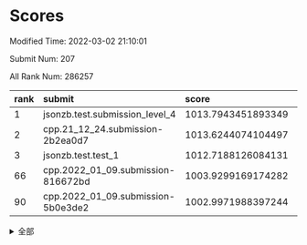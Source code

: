 # Scores

Modified Time: 2022-03-02 21:10:01

Submit Num: 207

All Rank Num: 286257

| rank |               submit               |       score        |       sigma        | pk_num |
| :--- | :--------------------------------- | :----------------- | :----------------- | :----- |
| 1    | jsonzb.test.submission_level_4     | 1013.7943451893349 | 0.8320610236140068 | 5529   |
| 2    | cpp.21_12_24.submission-2b2ea0d7   | 1013.6244074104497 | 0.8055502200903703 | 5533   |
| 3    | jsonzb.test.test_1                 | 1012.7188126084131 | 0.8245162236537306 | 5528   |
| 66   | cpp.2022_01_09.submission-816672bd | 1003.9299169174282 | 0.7157562481603746 | 5533   |
| 90   | cpp.2022_01_09.submission-5b0e3de2 | 1002.9971988397244 | 0.7061568625215647 | 5534   |


<details>
<summary>全部</summary>

| rank |                 submit                 |       score        |       sigma        | pk_num |
| :--- | :------------------------------------- | :----------------- | :----------------- | :----- |
| 1    | jsonzb.test.submission_level_4         | 1013.7943451893349 | 0.8320610236140068 | 5529   |
| 2    | cpp.21_12_24.submission-2b2ea0d7       | 1013.6244074104497 | 0.8055502200903703 | 5533   |
| 3    | jsonzb.test.test_1                     | 1012.7188126084131 | 0.8245162236537306 | 5528   |
| 4    | gobigger.level_3.submission_level_3_1  | 1011.7354679394803 | 0.784219489095487  | 5531   |
| 5    | gobigger.level_3.submission_level_3_42 | 1011.5087219734635 | 0.76327770926732   | 5536   |
| 6    | gobigger.level_3.submission_level_3_19 | 1011.3734417652436 | 0.7879374643132949 | 5528   |
| 7    | gobigger.level_3.submission_level_3_7  | 1011.3707893532152 | 0.7736267624686066 | 5533   |
| 8    | gobigger.level_3.submission_level_3_45 | 1011.141634772227  | 0.7864160780049535 | 5531   |
| 9    | gobigger.level_3.submission_level_3_12 | 1010.8296007843937 | 0.7758731571104275 | 5536   |
| 10   | gobigger.level_3.submission_level_3_30 | 1010.7972014219887 | 0.7547422597404897 | 5527   |
| 11   | gobigger.level_3.submission_level_3_35 | 1010.7815467965743 | 0.7958876589300655 | 5541   |
| 12   | gobigger.level_3.submission_level_3_48 | 1010.7547184997408 | 0.7719470425422198 | 5526   |
| 13   | gobigger.level_3.submission_level_3_47 | 1010.6592434688542 | 0.7688156140841327 | 5532   |
| 14   | gobigger.level_3.submission_level_3_24 | 1010.6182103290267 | 0.7530655542451768 | 5530   |
| 15   | gobigger.level_3.submission_level_3_34 | 1010.5626082410525 | 0.7734810596399087 | 5532   |
| 16   | gobigger.level_3.submission_level_3_38 | 1010.5515049151011 | 0.7481816309795362 | 5530   |
| 17   | gobigger.level_3.submission_level_3_8  | 1010.5492497450925 | 0.7922825730515518 | 5534   |
| 18   | gobigger.level_3.submission_level_3_15 | 1010.5379997696457 | 0.7685848907715973 | 5534   |
| 19   | gobigger.level_3.submission_level_3_20 | 1010.5103983740244 | 0.7743675707492479 | 5527   |
| 20   | gobigger.level_3.submission_level_3_5  | 1010.4509011343283 | 0.7644745121974449 | 5533   |
| 21   | gobigger.level_3.submission_level_3_9  | 1010.443563223765  | 0.7839366241906741 | 5530   |
| 22   | gobigger.level_3.submission_level_3_25 | 1010.4424524225938 | 0.7754716086291147 | 5528   |
| 23   | gobigger.level_3.submission_level_3_16 | 1010.3596868487892 | 0.7380690170310442 | 5530   |
| 24   | gobigger.level_3.submission_level_3_28 | 1010.3040773907649 | 0.7588358544715798 | 5525   |
| 25   | gobigger.level_3.submission_level_3_44 | 1010.2176469510484 | 0.7592571565987812 | 5530   |
| 26   | gobigger.level_3.submission_level_3_13 | 1010.1803152317993 | 0.767859432683802  | 5533   |
| 27   | gobigger.level_3.submission_level_3_39 | 1010.1561668335169 | 0.7457392348530006 | 5533   |
| 28   | gobigger.level_3.submission_level_3_32 | 1010.1326222312912 | 0.7431570748744721 | 5528   |
| 29   | gobigger.level_3.submission_level_3_31 | 1009.9017540907683 | 0.7569708388308344 | 5533   |
| 30   | gobigger.level_3.submission_level_3_14 | 1009.8790436803092 | 0.7423115472947228 | 5528   |
| 31   | gobigger.level_3.submission_level_3_27 | 1009.8692018294581 | 0.76837008359936   | 5529   |
| 32   | gobigger.level_3.submission_level_3_26 | 1009.8412534866025 | 0.7430121188627309 | 5537   |
| 33   | gobigger.level_3.submission_level_3_3  | 1009.6986679467168 | 0.764643573724836  | 5529   |
| 34   | gobigger.level_3.submission_level_3_11 | 1009.6740505883713 | 0.7479558130382248 | 5529   |
| 35   | gobigger.level_3.submission_level_3_41 | 1009.624777539907  | 0.754758221959721  | 5532   |
| 36   | gobigger.level_3.submission_level_3_17 | 1009.609470722901  | 0.7368951582035788 | 5529   |
| 37   | gobigger.level_3.submission_level_3_23 | 1009.5789345806926 | 0.7433482011893451 | 5532   |
| 38   | gobigger.level_3.submission_level_3_2  | 1009.5729953084041 | 0.7426092612858984 | 5530   |
| 39   | gobigger.level_3.submission_level_3_0  | 1009.5699243479341 | 0.7548556715335473 | 5528   |
| 40   | gobigger.level_3.submission_level_3_6  | 1009.5530293124302 | 0.7534645387222801 | 5526   |
| 41   | gobigger.level_3.submission_level_3_40 | 1009.5002050560063 | 0.763453025122961  | 5531   |
| 42   | gobigger.level_3.submission_level_3_22 | 1009.3249929292103 | 0.7458953977757419 | 5531   |
| 43   | gobigger.level_3.submission_level_3_49 | 1009.3087528957727 | 0.747486566793059  | 5536   |
| 44   | gobigger.level_3.submission_level_3_43 | 1009.2623985758    | 0.732308811480995  | 5533   |
| 45   | gobigger.level_3.submission_level_3_33 | 1009.2467965494084 | 0.728010571726251  | 5531   |
| 46   | gobigger.level_3.submission_level_3_37 | 1009.1603454241282 | 0.7220838225437551 | 5529   |
| 47   | gobigger.level_3.submission_level_3_10 | 1009.0947936523553 | 0.766572082404959  | 5537   |
| 48   | gobigger.level_3.submission_level_3_4  | 1009.0303250070448 | 0.7481247494226477 | 5528   |
| 49   | gobigger.level_3.submission_level_3_46 | 1008.8876228747512 | 0.7512595901050668 | 5535   |
| 50   | gobigger.level_3.submission_level_3_36 | 1008.8568887085079 | 0.7893788547358691 | 5532   |
| 51   | gobigger.level_3.submission_level_3_29 | 1008.599609298367  | 0.7473396752936211 | 5524   |
| 52   | gobigger.level_3.submission_level_3_21 | 1008.5697924403619 | 0.7610713264575188 | 5536   |
| 53   | gobigger.level_3.submission_level_3_18 | 1007.8939176783265 | 0.7524740666485387 | 5526   |
| 54   | gobigger.level_1.submission_level_1_26 | 1005.0601594347888 | 0.7270461514060326 | 5530   |
| 55   | gobigger.level_1.submission_level_1_33 | 1004.923456668546  | 0.7127877989995139 | 5532   |
| 56   | gobigger.level_1.submission_level_1_4  | 1004.8063774057883 | 0.7138365099065076 | 5529   |
| 57   | gobigger.level_1.submission_level_1_38 | 1004.7147828923407 | 0.7289223909238987 | 5531   |
| 58   | gobigger.level_1.submission_level_1_32 | 1004.4485366459014 | 0.7186649495410578 | 5527   |
| 59   | gobigger.level_1.submission_level_1_20 | 1004.2313693915211 | 0.7157687783967083 | 5536   |
| 60   | gobigger.level_1.submission_level_1_39 | 1004.135156744207  | 0.7188554441879601 | 5533   |
| 61   | gobigger.level_1.submission_level_1_11 | 1004.0224691730106 | 0.7139603263635188 | 5526   |
| 62   | gobigger.level_1.submission_level_1_16 | 1004.0115899861306 | 0.7278655917742848 | 5534   |
| 63   | gobigger.level_1.submission_level_1_19 | 1003.9579250711352 | 0.7189529232095723 | 5528   |
| 64   | gobigger.level_1.submission_level_1_2  | 1003.9556751069208 | 0.7202820955665503 | 5536   |
| 65   | gobigger.level_1.submission_level_1_31 | 1003.9373783992519 | 0.7117850713961237 | 5530   |
| 66   | cpp.2022_01_09.submission-816672bd     | 1003.9299169174282 | 0.7157562481603746 | 5533   |
| 67   | gobigger.level_1.submission_level_1_44 | 1003.875608247096  | 0.7176463036730241 | 5532   |
| 68   | gobigger.level_1.submission_level_1_12 | 1003.849591145187  | 0.720264772378764  | 5530   |
| 69   | gobigger.level_1.submission_level_1_49 | 1003.8345882032431 | 0.7178114465202129 | 5532   |
| 70   | gobigger.level_1.submission_level_1_24 | 1003.8215709978687 | 0.717436734166645  | 5534   |
| 71   | gobigger.level_1.submission_level_1_8  | 1003.7709803560142 | 0.7200761735583243 | 5530   |
| 72   | gobigger.level_1.submission_level_1_43 | 1003.7633110147227 | 0.7155771095409483 | 5530   |
| 73   | gobigger.level_1.submission_level_1_9  | 1003.5306863532171 | 0.7210587807917157 | 5530   |
| 74   | gobigger.level_1.submission_level_1_22 | 1003.4846391279117 | 0.7107137667587301 | 5527   |
| 75   | gobigger.level_1.submission_level_1_46 | 1003.4438650417293 | 0.7181875239727618 | 5528   |
| 76   | gobigger.level_1.submission_level_1_10 | 1003.3906368468702 | 0.7166933459487098 | 5538   |
| 77   | gobigger.level_1.submission_level_1_48 | 1003.3719166497908 | 0.7202926068741834 | 5535   |
| 78   | gobigger.level_1.submission_level_1_28 | 1003.3168799491125 | 0.7213434179186704 | 5532   |
| 79   | gobigger.level_1.submission_level_1_35 | 1003.2954469233691 | 0.7260659691252027 | 5530   |
| 80   | gobigger.level_1.submission_level_1_15 | 1003.2883996042624 | 0.7147831863439241 | 5531   |
| 81   | gobigger.level_1.submission_level_1_45 | 1003.2530188442694 | 0.7191674358811769 | 5531   |
| 82   | gobigger.level_1.submission_level_1_27 | 1003.2500121137175 | 0.7326824154623941 | 5530   |
| 83   | gobigger.level_1.submission_level_1_47 | 1003.2011739118274 | 0.7105790318231172 | 5529   |
| 84   | gobigger.level_1.submission_level_1_14 | 1003.1898824068726 | 0.7299362247675708 | 5531   |
| 85   | gobigger.level_1.submission_level_1_0  | 1003.142915544299  | 0.7124095109410156 | 5539   |
| 86   | gobigger.level_1.submission_level_1_23 | 1003.0743743849928 | 0.7225883538327965 | 5534   |
| 87   | gobigger.level_1.submission_level_1_42 | 1003.0576267234933 | 0.7243804929659238 | 5532   |
| 88   | gobigger.level_1.submission_level_1_29 | 1003.0234540975719 | 0.7306237862662005 | 5530   |
| 89   | gobigger.level_1.submission_level_1_1  | 1003.0154922296513 | 0.7301345448977322 | 5530   |
| 90   | cpp.2022_01_09.submission-5b0e3de2     | 1002.9971988397244 | 0.7061568625215647 | 5534   |
| 91   | gobigger.level_1.submission_level_1_5  | 1002.7856538293432 | 0.7170721857714759 | 5530   |
| 92   | gobigger.level_1.submission_level_1_34 | 1002.7475996280954 | 0.7194778760430065 | 5527   |
| 93   | gobigger.level_1.submission_level_1_18 | 1002.7298904475954 | 0.7163545750338547 | 5531   |
| 94   | gobigger.level_1.submission_level_1_7  | 1002.6990052423803 | 0.714978686253571  | 5530   |
| 95   | gobigger.level_1.submission_level_1_17 | 1002.6703738249103 | 0.7294925977090037 | 5530   |
| 96   | gobigger.level_1.submission_level_1_6  | 1002.564174548233  | 0.7042034875872022 | 5531   |
| 97   | gobigger.level_1.submission_level_1_37 | 1002.5523955560508 | 0.7136768986918182 | 5532   |
| 98   | gobigger.level_1.submission_level_1_30 | 1002.5384978072533 | 0.7131192877078079 | 5530   |
| 99   | gobigger.level_1.submission_level_1_41 | 1002.4959830778516 | 0.718957724719149  | 5538   |
| 100  | gobigger.level_1.submission_level_1_25 | 1002.4794783929588 | 0.7169058879236927 | 5538   |
| 101  | gobigger.level_1.submission_level_1_40 | 1002.2194019850907 | 0.7152252542676849 | 5534   |
| 102  | gobigger.level_1.submission_level_1_13 | 1002.1923744767832 | 0.7050447422221563 | 5534   |
| 103  | gobigger.level_1.submission_level_1_3  | 1002.110846388375  | 0.7197873527542916 | 5529   |
| 104  | gobigger.level_1.submission_level_1_36 | 1001.8589849587214 | 0.7094055530454291 | 5531   |
| 105  | gobigger.level_1.submission_level_1_21 | 1001.8272272141462 | 0.7072554154567039 | 5529   |
| 106  | gobigger.random.submission_random_13   | 997.6203265211434  | 0.7022430244566122 | 5531   |
| 107  | gobigger.random.submission_random_39   | 997.069971124288   | 0.715157809970082  | 5531   |
| 108  | gobigger.random.submission_random_22   | 996.936868507128   | 0.7052879305873883 | 5536   |
| 109  | gobigger.random.submission_random_11   | 996.8694910310984  | 0.7085168323407521 | 5534   |
| 110  | gobigger.random.submission_random_45   | 996.8595645628407  | 0.7092203531691843 | 5535   |
| 111  | gobigger.random.submission_random_28   | 996.7104914450745  | 0.7173942185225148 | 5529   |
| 112  | gobigger.random.submission_random_24   | 996.6974090281834  | 0.7085057836146432 | 5531   |
| 113  | gobigger.random.submission_random_12   | 996.6849166187799  | 0.7110067215137679 | 5524   |
| 114  | gobigger.random.submission_random_0    | 996.6085290938845  | 0.7106729080374984 | 5532   |
| 115  | gobigger.random.submission_random_44   | 996.4985621939277  | 0.703750727768859  | 5527   |
| 116  | gobigger.random.submission_random_9    | 996.4698356628787  | 0.7216416411214355 | 5528   |
| 117  | gobigger.random.submission_random_43   | 996.4693917364671  | 0.69926957711124   | 5533   |
| 118  | gobigger.random.submission_random_19   | 996.4673324539582  | 0.7122756232367666 | 5535   |
| 119  | gobigger.random.submission_random_37   | 996.4444209040822  | 0.7148243968713959 | 5533   |
| 120  | gobigger.random.submission_random_10   | 996.350136493632   | 0.7005240614503465 | 5531   |
| 121  | gobigger.random.submission_random_34   | 996.287460709947   | 0.7059690254682535 | 5534   |
| 122  | gobigger.random.submission_random_40   | 996.2019301060308  | 0.6970118783235082 | 5535   |
| 123  | gobigger.random.submission_random_6    | 996.1899937340152  | 0.7200126623598715 | 5530   |
| 124  | gobigger.random.submission_random_49   | 996.1889065580043  | 0.7203266932090593 | 5536   |
| 125  | gobigger.random.submission_random_32   | 996.1503772342635  | 0.7187391883460144 | 5534   |
| 126  | gobigger.random.submission_random_5    | 996.1424807643759  | 0.7178061919000842 | 5529   |
| 127  | gobigger.random.submission_random_36   | 996.1291805634098  | 0.7156095350218303 | 5528   |
| 128  | gobigger.random.submission_random_48   | 996.0764755989474  | 0.7147384161199377 | 5530   |
| 129  | gobigger.random.submission_random_14   | 996.0655601466273  | 0.7132171497152575 | 5537   |
| 130  | gobigger.random.submission_random_20   | 996.035638515188   | 0.7112502516134692 | 5532   |
| 131  | gobigger.random.submission_random_29   | 996.0310215997757  | 0.7004872360701203 | 5528   |
| 132  | gobigger.random.submission_random_31   | 995.9327464523517  | 0.7031749377440545 | 5533   |
| 133  | gobigger.random.submission_random_18   | 995.914711537104   | 0.718811516537316  | 5532   |
| 134  | gobigger.random.submission_random_33   | 995.9000063754826  | 0.7028361168318878 | 5531   |
| 135  | gobigger.random.submission_random_16   | 995.8059134527052  | 0.7112608111141147 | 5533   |
| 136  | gobigger.random.submission_random_21   | 995.797827450778   | 0.7175888869018352 | 5530   |
| 137  | gobigger.random.submission_random_46   | 995.7689279826279  | 0.7199665181063725 | 5531   |
| 138  | gobigger.random.submission_random_17   | 995.7565560842505  | 0.7219925270898171 | 5529   |
| 139  | gobigger.random.submission_random_7    | 995.7550565550846  | 0.7117035460694683 | 5529   |
| 140  | gobigger.random.submission_random_15   | 995.7305386105483  | 0.7070858432754811 | 5532   |
| 141  | gobigger.random.submission_random_25   | 995.7033503322926  | 0.708951894018798  | 5532   |
| 142  | gobigger.random.submission_random_1    | 995.686854608555   | 0.7111809757510045 | 5533   |
| 143  | gobigger.random.submission_random_23   | 995.6831305787099  | 0.7253054145792948 | 5533   |
| 144  | gobigger.random.submission_random_30   | 995.6760805850876  | 0.7130369570167355 | 5532   |
| 145  | gobigger.random.submission_random_38   | 995.6510692148136  | 0.7155515040326218 | 5533   |
| 146  | gobigger.random.submission_random_26   | 995.5475504353608  | 0.7111172349098597 | 5533   |
| 147  | gobigger.random.submission_random_2    | 995.5433815644673  | 0.7041876340923918 | 5534   |
| 148  | gobigger.random.submission_random_42   | 995.3965215712904  | 0.7113877486326688 | 5530   |
| 149  | gobigger.random.submission_random_27   | 995.1659038922018  | 0.7131594022910496 | 5534   |
| 150  | gobigger.random.submission_random_47   | 995.1069459633534  | 0.7043002085863359 | 5531   |
| 151  | gobigger.random.submission_random_41   | 994.9699178460539  | 0.7020159341846699 | 5534   |
| 152  | gobigger.random.submission_random_35   | 994.8872472772381  | 0.7210273879497169 | 5533   |
| 153  | gobigger.random.submission_random_4    | 994.8519898674919  | 0.7255695842690925 | 5535   |
| 154  | gobigger.random.submission_random_3    | 994.8323033523725  | 0.705085102032755  | 5532   |
| 155  | gobigger.random.submission_random_8    | 994.3793218121112  | 0.730231046759286  | 5535   |
| 156  | gobigger.level_2.submission_level_2_24 | 994.1122338401728  | 0.7204567314152334 | 5532   |
| 157  | gobigger.level_2.submission_level_2_12 | 993.5826359008416  | 0.7228759411891856 | 5523   |
| 158  | gobigger.level_2.submission_level_2_38 | 993.4429768200581  | 0.7338143427956734 | 5535   |
| 159  | gobigger.level_2.submission_level_2_22 | 993.2636166285157  | 0.7548271146910437 | 5532   |
| 160  | gobigger.level_2.submission_level_2_4  | 993.1565635664858  | 0.7503418700027203 | 5535   |
| 161  | gobigger.level_2.submission_level_2_49 | 993.1007910075185  | 0.7428382918730494 | 5526   |
| 162  | gobigger.level_2.submission_level_2_40 | 993.0288181907183  | 0.7360553751621678 | 5534   |
| 163  | gobigger.level_2.submission_level_2_20 | 992.9642142179329  | 0.7368638289009922 | 5531   |
| 164  | gobigger.level_2.submission_level_2_37 | 992.9323169065485  | 0.731132978709369  | 5530   |
| 165  | gobigger.level_2.submission_level_2_25 | 992.8703859859952  | 0.7545479014312094 | 5531   |
| 166  | gobigger.level_2.submission_level_2_2  | 992.8286516591982  | 0.7306708917706446 | 5537   |
| 167  | gobigger.level_2.submission_level_2_10 | 992.7868699295348  | 0.7367515692247166 | 5526   |
| 168  | gobigger.level_2.submission_level_2_27 | 992.7860679628238  | 0.7352764354215885 | 5535   |
| 169  | gobigger.level_2.submission_level_2_7  | 992.7243298743307  | 0.725602077766336  | 5530   |
| 170  | gobigger.level_2.submission_level_2_18 | 992.6855326525347  | 0.7322963820862269 | 5532   |
| 171  | gobigger.level_2.submission_level_2_21 | 992.5638707407822  | 0.7461839672309136 | 5528   |
| 172  | gobigger.level_2.submission_level_2_6  | 992.4745000424881  | 0.7307588467545247 | 5538   |
| 173  | gobigger.level_2.submission_level_2_23 | 992.4412322322211  | 0.7508352346899009 | 5529   |
| 174  | gobigger.level_2.submission_level_2_41 | 992.3913267809112  | 0.7425231312114127 | 5533   |
| 175  | gobigger.level_2.submission_level_2_11 | 992.3891729705739  | 0.7350407919128501 | 5525   |
| 176  | gobigger.level_2.submission_level_2_29 | 992.3496801175488  | 0.7364832264896963 | 5534   |
| 177  | gobigger.level_2.submission_level_2_48 | 992.2970817519197  | 0.7251585562295397 | 5534   |
| 178  | gobigger.level_2.submission_level_2_47 | 992.094502118502   | 0.7270492430429436 | 5530   |
| 179  | gobigger.level_2.submission_level_2_15 | 992.0861414124142  | 0.749968764190477  | 5527   |
| 180  | gobigger.level_2.submission_level_2_39 | 992.0628602004796  | 0.7507229255675516 | 5534   |
| 181  | gobigger.level_2.submission_level_2_13 | 992.018320451019   | 0.7522400528625862 | 5534   |
| 182  | gobigger.level_2.submission_level_2_3  | 991.9473244008233  | 0.7431340617900155 | 5533   |
| 183  | gobigger.level_2.submission_level_2_43 | 991.9241103575971  | 0.7463501195690895 | 5528   |
| 184  | gobigger.level_2.submission_level_2_32 | 991.9076023137957  | 0.7495034455298437 | 5534   |
| 185  | gobigger.level_2.submission_level_2_34 | 991.880433421214   | 0.7671845664753673 | 5533   |
| 186  | gobigger.level_2.submission_level_2_9  | 991.6913700178947  | 0.7494829526257852 | 5537   |
| 187  | gobigger.level_2.submission_level_2_8  | 991.660933189793   | 0.7477861072435988 | 5538   |
| 188  | gobigger.level_2.submission_level_2_42 | 991.6457236862277  | 0.7442611973447999 | 5533   |
| 189  | gobigger.level_2.submission_level_2_35 | 991.5932758381622  | 0.7298053809680247 | 5529   |
| 190  | gobigger.level_2.submission_level_2_36 | 991.5526061030472  | 0.7452668861702345 | 5526   |
| 191  | gobigger.level_2.submission_level_2_14 | 991.5116158340102  | 0.7390995717626412 | 5536   |
| 192  | gobigger.level_2.submission_level_2_45 | 991.4652054943975  | 0.7554977506644746 | 5535   |
| 193  | gobigger.level_2.submission_level_2_19 | 991.440167544466   | 0.7433760263854949 | 5533   |
| 194  | gobigger.level_2.submission_level_2_30 | 991.333848590947   | 0.7502853018177572 | 5533   |
| 195  | gobigger.level_2.submission_level_2_17 | 990.9029377249761  | 0.7717556844540638 | 5530   |
| 196  | gobigger.level_2.submission_level_2_16 | 990.9004932639933  | 0.7633602648979556 | 5531   |
| 197  | gobigger.level_2.submission_level_2_33 | 990.8793191372084  | 0.7557958102723427 | 5528   |
| 198  | gobigger.level_2.submission_level_2_46 | 990.7679251083779  | 0.7657018752910666 | 5526   |
| 199  | gobigger.level_2.submission_level_2_5  | 990.7581715168863  | 0.7682148618347391 | 5531   |
| 200  | gobigger.level_2.submission_level_2_44 | 990.6036255822468  | 0.7505652950445718 | 5532   |
| 201  | gobigger.level_2.submission_level_2_0  | 990.588778157004   | 0.7760656181148358 | 5539   |
| 202  | gobigger.level_2.submission_level_2_28 | 990.5593091958119  | 0.7399005863924286 | 5536   |
| 203  | gobigger.level_2.submission_level_2_1  | 990.4793457507409  | 0.7742002234368194 | 5536   |
| 204  | gobigger.level_2.submission_level_2_31 | 990.364503162121   | 0.7748324547964848 | 5531   |
| 205  | gobigger.level_2.submission_level_2_26 | 989.980645583978   | 0.7761542939148751 | 5532   |
| 206  | gobigger.none.submission_none_0        | 976.757267356123   | 1.3711715033491014 | 5531   |
| 207  | gobigger.none.submission_none_1        | 975.145744866819   | 1.5503972789172473 | 5531   |

</details>